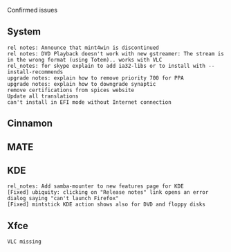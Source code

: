 Confirmed issues

System
------		
	rel notes: Announce that mint4win is discontinued
	rel notes: DVD Playback doesn't work with new gstreamer: The stream is in the wrong format (using Totem).. works with VLC
	rel_notes: for skype explain to add ia32-libs or to install with --install-recommends
	upgrade notes: explain how to remove priority 700 for PPA
	upgrade notes: explain how to downgrade synaptic
	remove certifications from spices website
	Update all translations
	can't install in EFI mode without Internet connection	

Cinnamon
--------		
	

MATE
----				
	

KDE
---
	rel_notes: Add samba-mounter to new features page for KDE
	[Fixed] ubiquity: clicking on "Release notes" link opens an error dialog saying "can't launch Firefox"
	[Fixed] mintstick KDE action shows also for DVD and floppy disks

Xfce
----
	VLC missing             
